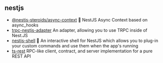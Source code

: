 ## nestjs

- [@nestjs-steroids/async-context](https://github.com/nestjs-steroids/async-context) :link: NestJS Async Context based on async_hooks
- [trpc-nestjs-adapter](https://github.com/macstr1k3r/trpc-nestjs-adapter) An adapter, allowing you to use TRPC inside of Nest.JS
- [nestjs-shell](https://github.com/bmstefanski/nestjs-shell) 🐚 An interactive shell for NestJS which allows you to plug-in your custom commands and use them when the app's running
- [ts-rest](https://github.com/ts-rest/ts-rest) RPC-like client, contract, and server implementation for a pure REST API